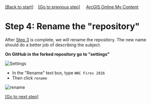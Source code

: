 [[Back to start]](github.md)&nbsp;&nbsp;&nbsp;&nbsp;[[Go to previous step]](GitHub_step3.md)
&nbsp;&nbsp;&nbsp;&nbsp;[ArcGIS Online My Content](http://www.arcgis.com/home/content.html)

# Step 4: Rename the "repository"

After [Step 3](GitHub_step3.md) is complete, we will rename the repository. The new name should do a better job of describing the subject.

**On GitHub in the forked repository go to "settings"**

![Settings](https://docs.google.com/uc?id=0BykF_bN9fsvIU0hBWE52ZTBjWUE)

- In the "Rename" text box, type `WNC Fires 2016`
- Then click `rename`

![rename](https://docs.google.com/uc?id=0BykF_bN9fsvIcjBCVFlqZUlsZzg)


[[Go to next step]](GitHub_step5.md)
